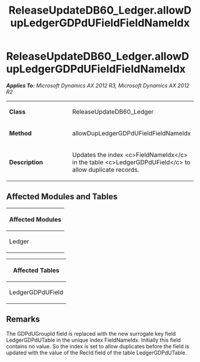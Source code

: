 ﻿---
title: ReleaseUpdateDB60_Ledger.allowDupLedgerGDPdUFieldFieldNameIdx
TOCTitle: ReleaseUpdateDB60_Ledger.allowDupLedgerGDPdUFieldFieldNameIdx
ms:assetid: 3708c3b8-4ab8-e8e6-15b1-97953a26a1dc
ms:mtpsurl: https://msdn.microsoft.com/en-us/library/JJ685180(v=AX.60)
ms:contentKeyID: 49707632
ms.date: 05/18/2015
mtps_version: v=AX.60
---

# ReleaseUpdateDB60\_Ledger.allowDupLedgerGDPdUFieldFieldNameIdx 


_**Applies To:** Microsoft Dynamics AX 2012 R3, Microsoft Dynamics AX 2012 R2_

<table>
<colgroup>
<col style="width: 50%" />
<col style="width: 50%" />
</colgroup>
<tbody>
<tr class="odd">
<td><p><strong>Class</strong></p></td>
<td><p>ReleaseUpdateDB60_Ledger</p></td>
</tr>
<tr class="even">
<td><p><strong>Method</strong></p></td>
<td><p>allowDupLedgerGDPdUFieldFieldNameIdx</p></td>
</tr>
<tr class="odd">
<td><p><strong>Description</strong></p></td>
<td><p>Updates the index &lt;c&gt;FieldNameIdx&lt;/c&gt; in the table &lt;c&gt;LedgerGDPdUField&lt;/c&gt; to allow duplicate records.</p></td>
</tr>
</tbody>
</table>


## Affected Modules and Tables

<table>
<colgroup>
<col style="width: 100%" />
</colgroup>
<thead>
<tr class="header">
<th><p>Affected Modules</p></th>
</tr>
</thead>
<tbody>
<tr class="odd">
<td><p>Ledger</p></td>
</tr>
</tbody>
</table>


<table>
<colgroup>
<col style="width: 100%" />
</colgroup>
<thead>
<tr class="header">
<th><p>Affected Tables</p></th>
</tr>
</thead>
<tbody>
<tr class="odd">
<td><p>LedgerGDPdUField</p></td>
</tr>
</tbody>
</table>


## Remarks

The GDPdUGroupId field is replaced with the new surrogate key field LedgerGDPdUTable in the unique index FieldNameIdx. Initially this field contains no value. So the index is set to allow duplicates before the field is updated with the value of the RecId field of the table LedgerGDPdUTable.

  


